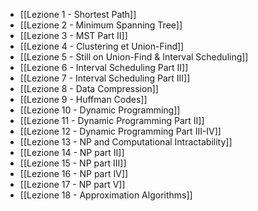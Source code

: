 - [[Lezione 1 - Shortest Path]]
- [[Lezione 2 - Minimum Spanning Tree]]
- [[Lezione 3 - MST Part II]]
- [[Lezione 4 - Clustering et Union-Find]]
- [[Lezione 5 - Still on Union-Find & Interval Scheduling]]
- [[Lezione 6 - Interval Scheduling Part II]]
- [[Lezione 7 - Interval Scheduling Part III]]
- [[Lezione 8 - Data Compression]]
- [[Lezione 9 - Huffman Codes]]
- [[Lezione 10 - Dynamic Programming]]
- [[Lezione 11 - Dynamic Programming Part II]]
- [[Lezione 12 - Dynamic Programming Part III-IV]]
- [[Lezione 13 - NP and Computational Intractability]]
- [[Lezione 14 - NP part II]]
- [[Lezione 15 - NP part III]]
- [[Lezione 16 - NP part IV]]
- [[Lezione 17 - NP part V]]
- [[Lezione 18 - Approximation Algorithms]]

